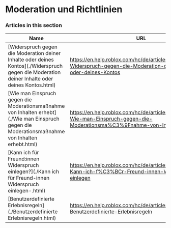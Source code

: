 # Moderation und Richtlinien  
### Articles in this section
Name|URL
-|-
[Widerspruch gegen die Moderation deiner Inhalte oder deines Kontos](./Widerspruch gegen die Moderation deiner Inhalte oder deines Kontos.html) |https://en.help.roblox.com/hc/de/articles/360000245263-Widerspruch-gegen-die-Moderation-deiner-Inhalte-oder-deines-Kontos
[Wie man Einspruch gegen die Moderationsmaßnahme von Inhalten erhebt](./Wie man Einspruch gegen die Moderationsmaßnahme von Inhalten erhebt.html) |https://en.help.roblox.com/hc/de/articles/360000272703-Wie-man-Einspruch-gegen-die-Moderationsma%C3%9Fnahme-von-Inhalten-erhebt
[Kann ich für Freund:innen Widerspruch einlegen?](./Kann ich für Freund-innen Widerspruch einlegen-.html) |https://en.help.roblox.com/hc/de/articles/360000240183-Kann-ich-f%C3%BCr-Freund-innen-Widerspruch-einlegen
[Benutzerdefinierte Erlebnisregeln](./Benutzerdefinierte Erlebnisregeln.html) |https://en.help.roblox.com/hc/de/articles/203312500-Benutzerdefinierte-Erlebnisregeln